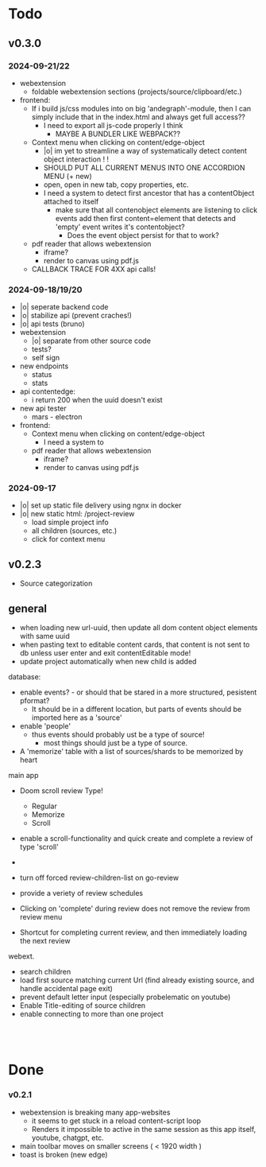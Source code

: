

# Todo

## v0.3.0

### 2024-09-21/22
- webextension
	- foldable webextension sections (projects/source/clipboard/etc.)
- frontend:
	- If i build js/css modules into on big 'andegraph'-module, then I can simply include that in the index.html and always get full access??
		- I need to export all js-code properly I think
			- MAYBE A BUNDLER LIKE WEBPACK??
	- Context menu when clicking on content/edge-object
		- |o| im yet to streamline a way of systematically detect content object interaction ! !
		- SHOULD PUT ALL CURRENT MENUS INTO ONE ACCORDION MENU (+ new)
		- open, open in new tab, copy properties, etc.
		- I need a system to detect first ancestor that has a contentObject attached to itself
			- make sure that all contenobject elements are listening to click events add then first content=element that detects and 'empty' event writes it's contentobject?
				- Does the event object persist for that to work?
	- pdf reader that allows webextension
		- iframe?
		- render to canvas using pdf.js
	- CALLBACK TRACE FOR 4XX api calls!



### 2024-09-18/19/20
- |o| seperate backend code
- |o| stabilize api (prevent craches!)
- |o| api tests (bruno)
- webextension
	- |o| separate from other source code
	- tests?
	- self sign
- new endpoints
	- status
	- stats
- api contentedge:
	- i return 200 when the uuid doesn't exist
- new api tester
	- mars - electron
- frontend:
	- Context menu when clicking on content/edge-object
		- I need a system to 
	- pdf reader that allows webextension
		- iframe?
		- render to canvas using pdf.js




### 2024-09-17
- |o| set up static file delivery using ngnx in docker
- |o| new static html: /project-review
	- load simple project info
	- all children (sources, etc.)
	- click for context menu


## v0.2.3

- Source categorization

## general
- when loading new url-uuid, then update all dom content object elements with same uuid
- when pasting text to editable content cards, that content is not sent to db unless user enter and exit contentEditable mode!
- update project automatically when new child is added


database:
- enable events? - or should that be stared in a more structured, pesistent pformat?
	- It should be in a different location, but parts of events should be imported here as a 'source'
- enable 'people'
	- thus events should probably ust be a type of source!
		- most things should just be a type of source.
- A 'memorize' table with a list of sources/shards to be memorized by heart

main app
- Doom scroll review Type! 
	- Regular
	- Memorize
	- Scroll
- enable a scroll-functionality and quick create and complete a review of type 'scroll'

- 

- turn off forced review-children-list on go-review
- provide a veriety of review schedules
- Clicking on 'complete' during review does not remove the review from review menu
- Shortcut for completing current review, and then immediately loading the next review

webext.
- search children
- load first source matching current Url (find already existing source, and handle accidental page exit)
- prevent default letter input (especially probelematic on youtube)
- Enable Title-editing of source children
- enable connecting to more than one project


<br>
<br>

# Done

### v0.2.1
- webextension is breaking many app-websites
	- it seems to get stuck in a reload content-script loop
	- Renders it impossible to active in the same session as this app itself, youtube, chatgpt, etc.
- main toolbar moves on smaller screens ( < 1920 width )
- toast is broken (new edge) 
